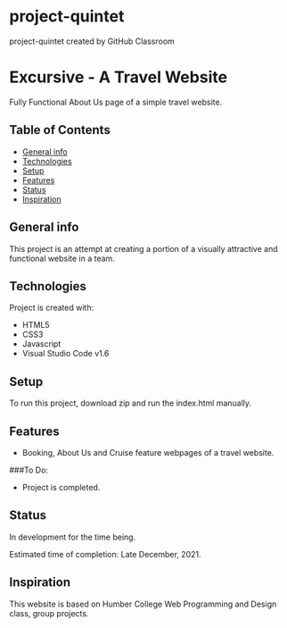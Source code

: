 # project-quintet
project-quintet created by GitHub Classroom

# Excursive - A Travel Website

Fully Functional About Us page of a simple travel website.

## Table of Contents

* [General info](#general-info)
* [Technologies](#technologies)
* [Setup](#setup)
* [Features](#features)
* [Status](#status)
* [Inspiration](#inspiration)

## General info

This project is an attempt at creating a portion of a visually attractive and functional website in a team. 

## Technologies

Project is created with: 

* HTML5
* CSS3
* Javascript  
* Visual Studio Code v1.6

## Setup
To run this project, download zip and run the index.html manually.

## Features
* Booking, About Us and Cruise feature webpages of a travel website.



###To Do:

* Project is completed.


## Status

In development for the time being.

Estimated time of completion: Late December, 2021.


## Inspiration

This website is based on Humber College Web Programming and Design class, group projects.







